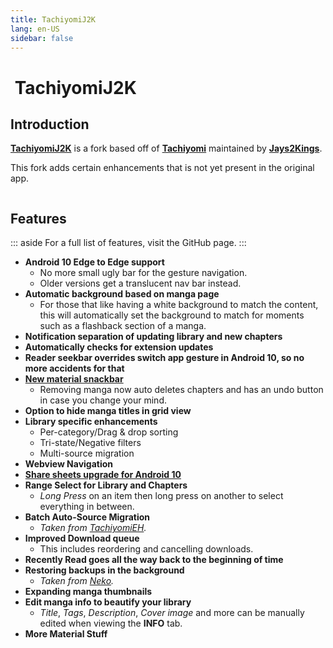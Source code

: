 ```yaml
---
title: TachiyomiJ2K
lang: en-US
sidebar: false
---
```


# <img class="headerLogo" :src="$withBase('/assets/media/fork-J2K-icon.png')"> TachiyomiJ2K

<ForkButtons forkName="TachiyomiJ2K" downloadLink="https://api.github.com/repos/Jays2Kings/tachiyomiJ2K/releases/latest" githubLink="window.open('https://github.com/Jays2Kings/tachiyomiJ2K')"/>

## Introduction
**[TachiyomiJ2K](https://github.com/Jays2Kings/tachiyomiJ2K)** is a fork based off of **[Tachiyomi](https://github.com/inorichi/tachiyomi)** maintained by **[Jays2Kings](https://github.com/Jays2Kings)**.

This fork adds certain enhancements that is not yet present in the original app.

<img :src="$withBase('/assets/media/fork-J2K-banner.gif')"/>

## Features
::: aside
For a full list of features, visit the GitHub page.
:::

- **Android 10 Edge to Edge support**
  -  No more small ugly bar for the gesture navigation.
  -  Older versions get a translucent nav bar instead.
- **Automatic background based on manga page**
  - For those that like having a white background to match the content, this will automatically set the background to match for moments such as a flashback section of a manga.
- **Notification separation of updating library and new chapters**
- **Automatically checks for extension updates**
- **Reader seekbar overrides switch app gesture in Android 10, so no more accidents for that**
- **[New material snackbar](https://raw.githubusercontent.com/Jays2Kings/tachiyomi/master/.github/readme-images/material%20snackbar.png)**
  - Removing manga now auto deletes chapters and has an undo button in case you change your mind.
- **Option to hide manga titles in grid view**
- **Library specific enhancements**
  - Per-category/Drag & drop sorting
  - Tri-state/Negative filters
  - Multi-source migration
- **Webview Navigation**
- **[Share sheets upgrade for Android 10](https://raw.githubusercontent.com/Jays2Kings/tachiyomi/master/.github/readme-images/share%20menu.png)**
- **Range Select for Library and Chapters**
  - *Long Press* on an item then long press on another to select everything in between.
- **Batch Auto-Source Migration**
  - *Taken from [TachiyomiEH](/help/guides/tachiyomi-eh).*
- **Improved Download queue**
  - This includes reordering and cancelling downloads.
- **Recently Read goes all the way back to the beginning of time**
- **Restoring backups in the background**
  - *Taken from [Neko](/help/guides/tachiyomi-neko).*
- **Expanding manga thumbnails**
- **Edit manga info to beautify your library**
  - *Title*, *Tags*, *Description*, *Cover image* and more can be manually edited when viewing the **INFO** tab.
- **More Material Stuff**
